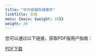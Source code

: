 ```yaml
---
title: "华为容器存储套件"
linkTitle: 文档
menu: {main: {weight: 20}}
weight: 20
---
```


您可以通过以下链接，获取PDF版用户指南：

<a class="btn btn-lg btn-secondary me-3 mb-4" href="https://github.com/Huawei/eSDK_K8S_Plugin/blob/master/docs/eSDK%20Huawei%20Storage%20Kubernetes%20CSI%20Plugins%20V4.5.0%20%E7%94%A8%E6%88%B7%E6%8C%87%E5%8D%97%2001.pdf">
  PDF下载 <i class="fa-solid fa-file-pdf"></i>
</a>
